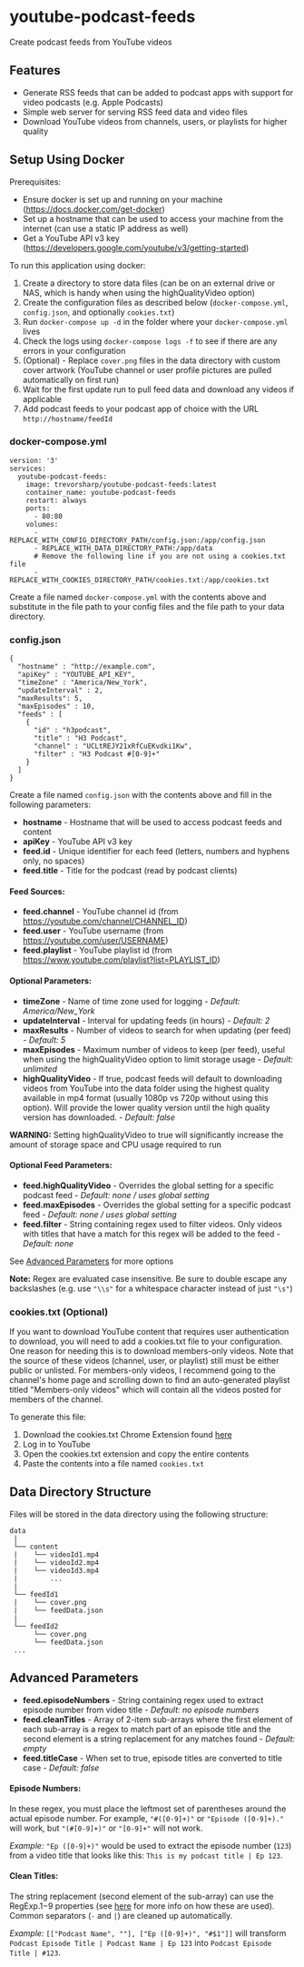 # youtube-podcast-feeds

Create podcast feeds from YouTube videos

## Features

- Generate RSS feeds that can be added to podcast apps with support for video podcasts (e.g. Apple Podcasts)
- Simple web server for serving RSS feed data and video files
- Download YouTube videos from channels, users, or playlists for higher quality

## Setup Using Docker

Prerequisites:

- Ensure docker is set up and running on your machine (https://docs.docker.com/get-docker)
- Set up a hostname that can be used to access your machine from the internet (can use a static IP address as well)
- Get a YouTube API v3 key (https://developers.google.com/youtube/v3/getting-started)

To run this application using docker:

1. Create a directory to store data files (can be on an external drive or NAS, which is handy when using the highQualityVideo option)
2. Create the configuration files as described below (`docker-compose.yml`, `config.json`, and optionally `cookies.txt`)
3. Run `docker-compose up -d` in the folder where your `docker-compose.yml` lives
4. Check the logs using `docker-compose logs -f` to see if there are any errors in your configuration
5. (Optional) - Replace `cover.png` files in the data directory with custom cover artwork (YouTube channel or user profile pictures are pulled automatically on first run)
6. Wait for the first update run to pull feed data and download any videos if applicable
7. Add podcast feeds to your podcast app of choice with the URL `http://hostname/feedId`

### docker-compose.yml

```
version: '3'
services:
  youtube-podcast-feeds:
    image: trevorsharp/youtube-podcast-feeds:latest
    container_name: youtube-podcast-feeds
    restart: always
    ports:
      - 80:80
    volumes:
      - REPLACE_WITH_CONFIG_DIRECTORY_PATH/config.json:/app/config.json
      - REPLACE_WITH_DATA_DIRECTORY_PATH:/app/data
      # Remove the following line if you are not using a cookies.txt file
      - REPLACE_WITH_COOKIES_DIRECTORY_PATH/cookies.txt:/app/cookies.txt
```

Create a file named `docker-compose.yml` with the contents above and substitute in the file path to your config files and the file path to your data directory.

### config.json

```
{
  "hostname" : "http://example.com",
  "apiKey" : "YOUTUBE_API_KEY",
  "timeZone" : "America/New_York",
  "updateInterval" : 2,
  "maxResults": 5,
  "maxEpisodes" : 10,
  "feeds" : [
    {
      "id" : "h3podcast",
      "title" : "H3 Podcast",
      "channel" : "UCLtREJY21xRfCuEKvdki1Kw",
      "filter" : "H3 Podcast #[0-9]+"
    }
  ]
}
```

Create a file named `config.json` with the contents above and fill in the following parameters:

- **hostname** - Hostname that will be used to access podcast feeds and content
- **apiKey** - YouTube API v3 key
- **feed.id** - Unique identifier for each feed (letters, numbers and hyphens only, no spaces)
- **feed.title** - Title for the podcast (read by podcast clients)

#### Feed Sources:

- **feed.channel** - YouTube channel id (from https://youtube.com/channel/CHANNEL_ID)
- **feed.user** - YouTube username (from https://youtube.com/user/USERNAME)
- **feed.playlist** - YouTube playlist id (from https://www.youtube.com/playlist?list=PLAYLIST_ID)

#### Optional Parameters:

- **timeZone** - Name of time zone used for logging - _Default: America/New_York_
- **updateInterval** - Interval for updating feeds (in hours) - _Default: 2_
- **maxResults** - Number of videos to search for when updating (per feed) - _Default: 5_
- **maxEpisodes** - Maximum number of videos to keep (per feed), useful when using the highQualityVideo option to limit storage usage - _Default: unlimited_
- **highQualityVideo** - If true, podcast feeds will default to downloading videos from YouTube into the data folder using the highest quality available in mp4 format (usually 1080p vs 720p without using this option). Will provide the lower quality version until the high quality version has downloaded. - _Default: false_

**WARNING:** Setting highQualityVideo to true will significantly increase the amount of storage space and CPU usage required to run

#### Optional Feed Parameters:

- **feed.highQualityVideo** - Overrides the global setting for a specific podcast feed - _Default: none / uses global setting_
- **feed.maxEpisodes** - Overrides the global setting for a specific podcast feed - _Default: none / uses global setting_
- **feed.filter** - String containing regex used to filter videos. Only videos with titles that have a match for this regex will be added to the feed - _Default: none_

See [Advanced Parameters](#advanced-parameters) for more options

**Note:** Regex are evaluated case insensitive. Be sure to double escape any backslashes (e.g. use `"\\s"` for a whitespace character instead of just `"\s"`)

### cookies.txt (Optional)

If you want to download YouTube content that requires user authentication to download, you will need to add a cookies.txt file to your configuration. One reason for needing this is to download members-only videos. Note that the source of these videos (channel, user, or playlist) still must be either public or unlisted. For members-only videos, I recommend going to the channel's home page and scrolling down to find an auto-generated playlist titled "Members-only videos" which will contain all the videos posted for members of the channel.

To generate this file:

1. Download the cookies.txt Chrome Extension found [here](https://chrome.google.com/webstore/detail/cookiestxt/njabckikapfpffapmjgojcnbfjonfjfg)
2. Log in to YouTube
3. Open the cookies.txt extension and copy the entire contents
4. Paste the contents into a file named `cookies.txt`

## Data Directory Structure

Files will be stored in the data directory using the following structure:

```
data
 |
 └── content
 |    └── videoId1.mp4
 |    └── videoId2.mp4
 |    └── videoId3.mp4
 |        ...
 |
 └── feedId1
 |    └── cover.png
 |    └── feedData.json
 |
 └── feedId2
      └── cover.png
      └── feedData.json
 ...
```

## Advanced Parameters

- **feed.episodeNumbers** - String containing regex used to extract episode number from video title - _Default: no episode numbers_
- **feed.cleanTitles** - Array of 2-item sub-arrays where the first element of each sub-array is a regex to match part of an episode title and the second element is a string replacement for any matches found - _Default: empty_
- **feed.titleCase** - When set to true, episode titles are converted to title case - _Default: false_

#### Episode Numbers:

In these regex, you must place the leftmost set of parentheses around the actual episode number. For example, `"#([0-9]+)"` or `"Episode ([0-9]+)."` will work, but `"(#[0-9]+)"` or `"[0-9]+"` will not work.

_Example:_ `"Ep ([0-9]+)"` would be used to extract the episode number (`123`) from a video title that looks like this: `This is my podcast title | Ep 123`.

#### Clean Titles:

The string replacement (second element of the sub-array) can use the RegExp.$1-$9 properties (see [here](https://developer.mozilla.org/en-US/docs/Web/JavaScript/Reference/Global_Objects/RegExp/n) for more info on how these are used). Common separators (`-` and `|`) are cleaned up automatically.

_Example:_ `[["Podcast Name", ""], ["Ep ([0-9]+)", "#$1"]]` will transform `Podcast Episode Title | Podcast Name | Ep 123` into `Podcast Episode Title | #123`.
